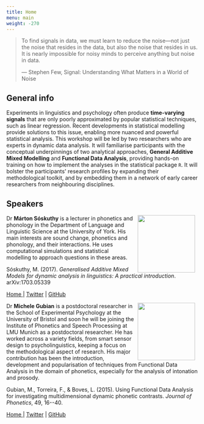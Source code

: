 ```yaml
---
title: Home
menu: main
weight: -270
---
```

> To find signals in data, we must learn to reduce the noise—not just the noise that resides in the data, but also the noise that resides in us. It is nearly impossible for noisy minds to perceive anything but noise in data.
>
> ― Stephen Few, Signal: Understanding What Matters in a World of Noise

## General info

Experiments in linguistics and psychology often produce **time-varying signals** that are only poorly approximated by popular statistical techniques, such as linear regression. Recent developments in statistical modelling provide solutions to this issue, enabling more nuanced and powerful statistical analysis. This workshop will be led by two researchers who are experts in dynamic data analysis. It will familiarise participants with the conceptual underpinnings of two analytical approaches, **General Additive Mixed Modelling** and **Functional Data Analysis**, providing hands-on training on how to implement the analyses in the statistical package `R`. It will bolster the participants' research profiles by expanding their methodological toolkit, and by embedding them in a network of early career researchers from neighbouring disciplines.

## Speakers

<img src="images/marton.jpg" width=150 align="right" hspace=10/> Dr **Márton Sóskuthy** is a lecturer in phonetics and phonology in the Department of Language and Linguistic Science at the University of York.
His main interests are sound change, phonetics and phonology, and their interactions. He uses computational simulations and statistical modelling to approach questions in these areas.

Sóskuthy, M. (2017). *Generalised Additive Mixed Models for dynamic analysis in linguistics: A practical introduction*. arXiv:1703.05339

<a href="http://www-users.york.ac.uk/~ms1341/"><i class="fa fa-globe fa-1.5x"></i> Home </a> | <a href="https://twitter.com/msoskuthy"><i class="fa fa-twitter fa-1.5x"></i> Twitter</a> | <a href="https://github.com/soskuthy"><i class="fa fa-github fa-1.5x"></i> GitHub</a>

<img src="images/michele.jpg" width=150 align="right" hspace=10/> Dr **Michele Gubian** is a postdoctoral researcher in the School of Experimental Psychology at the University of Bristol and soon he will be joining the Institute of Phonetics and Speech Processing at LMU Munich as a postdoctoral researcher. He has worked across a variety fields, from smart sensor design to psycholinguistics, keeping a focus on the methodological aspect of research. His major contribution has been the introduction, development and popularisation of techniques from Functional Data Analysis in the domain of phonetics, especially for the analysis of intonation and prosody.

Gubian, M., Torreira, F., & Boves, L. (2015). Using Functional Data Analysis for investigating multidimensional dynamic phonetic contrasts. *Journal of Phonetics*, 49, 16--40.

<a href="http://lands.let.ru.nl/FDA/"><i class="fa fa-globe fa-1.5x"></i> Home </a> | <a href="https://twitter.com/MicheleGubian"><i class="fa fa-twitter fa-1.5x"></i> Twitter</a> | <a href="https://github.com/uasolo/FDA-DH"><i class="fa fa-github fa-1.5x"></i> GitHub</a>

